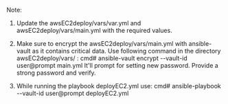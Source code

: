 Note: 
  1. Update the awsEC2deploy/vars/var.yml and awsEC2deploy/vars/main.yml with the required values.

  2. Make sure to encrypt the awsEC2deploy/vars/main.yml with ansible-vault as it contains critical data. Use following command in the directory awsEC2deploy/vars/ : 
     cmd# ansible-vault encrypt --vault-id user@prompt main.yml
     It'll prompt for setting new password. Provide a strong password and verify.
     
  3. While running the playbook deployEC2.yml use:
     cmd# ansible-playbook --vault-id user@prompt deployEC2.yml
     
